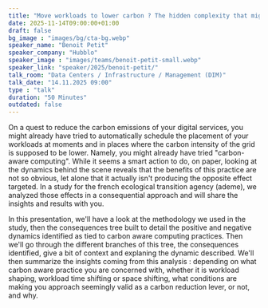 ```yaml
---
title: "Move workloads to lower carbon ? The hidden complexity that might hinder your carbon-aware efforts 🇬🇧"
date: 2025-11-14T09:00:00+01:00
draft: false
bg_image : "images/bg/cta-bg.webp"
speaker_name: "Benoit Petit"
speaker_company: "Hubblo"
speaker_image : "images/teams/benoit-petit-small.webp"
speaker_link: "speaker/2025/benoit-petit/"
talk_room: "Data Centers / Infrastructure / Management (DIM)"
talk_date: "14.11.2025 09:00"
type : "talk"
duration: "50 Minutes"
outdated: false
---
```


On a quest to reduce the carbon emissions of your digital services, you might already have tried to automatically schedule the placement of your workloads at moments and in places where the carbon intensity of the grid is supposed to be lower. Namely, you might already have tried "carbon-aware computing". While it seems a smart action to do, on paper, looking at the dynamics behind the scene reveals that the benefits of this practice are not so obvious, let alone that it actually isn't producing the opposite effect targeted. In a study for the french ecological transition agency (ademe), we analyzed those effects in a consequential approach and will share the insights and results with you.

In this presentation, we'll have a look at the methodology we used in the study, then the consequences tree built to detail the positive and negative dynamics identified as tied to carbon aware computing practices.
Then we'll go through the different branches of this tree, the consequences identified, give a bit of context and explaning the dynamic described.
We'll then summarize the insights coming from this analysis : depending on what carbon aware practice you are concerned with, whether it is workload shaping, workload time shifting or space shifting, what conditions are making you approach seemingly valid as a carbon reduction lever, or not, and why.
